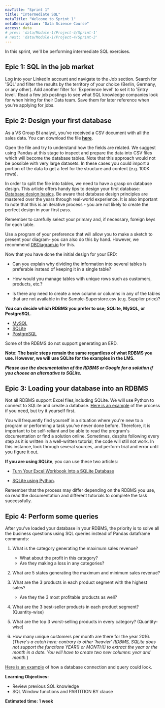 ```yaml
---
navTitle: "Sprint 1"
title: "Intermediate SQL"
metaTitle: "Welcome to Sprint 1"
metaDescription: "Data Science Course"
access: data
# prev: 'data/Module-1/Project-4/Sprint-1'
# next: 'data/Module-1/Project-4/Sprint-3'
---
```


In this sprint, we'll be performing intermediate SQL exercises.

## Epic 1: SQL in the job market

Log into your LinkedIn account and navigate to the Job section. Search for 'SQL' and filter the results by the territory of your choice (Berlin, Germany, or any other). Add another filter for 'Experience level' to set it to 'Entry level.' Read a few job postings to see what SQL knowledge companies look for when hiring for their Data team. Save them for later reference when you're applying for jobs.

## Epic 2: Design your first database

As a VS Group BI analyst, you've received a CSV document with all the sales data. You can download the file **[here](https://drive.google.com/file/d/1j3BVqD5_KDfvXdljnZ7beV-G-FVS8df5/view?usp=share_link)**.

Open the file and try to understand how the fields are related. We suggest using Pandas at this stage to inspect and prepare the data into CSV files which will become the database tables.
Note that this approach would not be possible with very large datasets. In these cases you could import a portion of the data to get a feel for the structure and content (e.g. 100K rows).

In order to split the file into tables, we need to have a grasp on database design. This article offers handy tips to design your first database: [Database design basics](https://support.microsoft.com/en-us/office/database-design-basics-eb2159cf-1e30-401a-8084-bd4f9c9ca1f5). Be aware that database design principles are mastered over the years through real-world experience. It is also important to note that this is an iterative process - you are not likely to create the perfect design in your first pass.

Remember to carefully select your primary and, if necessary, foreign keys for each table.

Use a program of your preference that will allow you to make a sketch to present your diagram- you can also do this by hand. However, we recommend [DBDiagram.io](https://dbdiagram.io/home) for this.

Now that you have done the initial design for your ERD:

- Can you explain why dividing the information into several tables is preferable instead of keeping it in a single table?

- How would you manage tables with unique rows such as customers, products, etc.?

- Is there any need to create a new column or columns in any of the tables that are not available in the Sample-Superstore.csv (e.g. Supplier price)?

**You can decide which RDBMS you prefer to use; SQLite, MySQL, or PostgreSQL.**

- [MySQL](https://dev.mysql.com/downloads/workbench/)
- [SQLite](https://www.sqlite.org/index.html)
- [PostgreSQL](https://www.postgresql.org/download/)

Some of the RDBMS do not support generating an ERD.

**Note: The basic steps remain the same regardless of what RDBMS you use. However, we will use SQLite for the examples in the LMS.**

**_Please use the documentation of the RDBMS or Google for a solution if you choose an alternative to SQLite._**

## Epic 3: Loading your database into an RDBMS

Not all RDBMS support Excel files,including SQLite. We will use Python to connect to SQLite and create a database. [Here is an example](https://colab.research.google.com/drive/19ts1DtmcWnSV3dlEyVz0zLfHrQv4IDkh) of the process if you need, but try it yourself first.

You will frequently find yourself in a situation where you're new to a program or performing a task you've never done before. Therefore, it is important to be self-reliant and be able to read the program's documentation or find a solution online. Sometimes, despite following every step as it is written in a well-written tutorial, the code will still not work. In this instance, look through several sources, and perform trial and error until you figure it out.

**If you are using SQLite**, you can use these two articles:

- [Turn Your Excel Workbook Into a SQLite Database](https://towardsdatascience.com/turn-your-excel-workbook-into-a-sqlite-database-bc6d4fd206aa)

- [SQLite using Python](https://www.geeksforgeeks.org/sql-using-python/).

Remember that the process may differ depending on the RDBMS you use, so read the documentation and different tutorials to complete the task successfully.

## Epic 4: Perform some queries

After you've loaded your database in your RDBMS, the priority is to solve all the business questions using SQL queries instead of Pandas dataframe commands:

1. What is the category generating the maximum sales revenue?

   - What about the profit in this category?
   - Are they making a loss in any categories?

2. What are 5 states generating the maximum and minimum sales revenue?

3. What are the 3 products in each product segment with the highest sales?

   - Are they the 3 most profitable products as well?

4. What are the 3 best-seller products in each product segment? (Quantity-wise)

5. What are the top 3 worst-selling products in every category? (Quantity-wise)

6. How many unique customers per month are there for the year 2016. (_There's a catch here: contrary to other 'heavier' RDBMS, SQLite does not support the functions YEAR() or MONTH() to extract the year or the month in a date. You will have to create two new columns: year and month._)

[Here is an example](https://colab.research.google.com/drive/17bj8p6z52srkT13IEhCxBYS3JCNNgkYL) of how a database connection and query could look.

**Learning Objectives:**

- Review previous SQL knowledge
- SQL Window functions and PARTITION BY clause

**Estimated time: 1 week**
